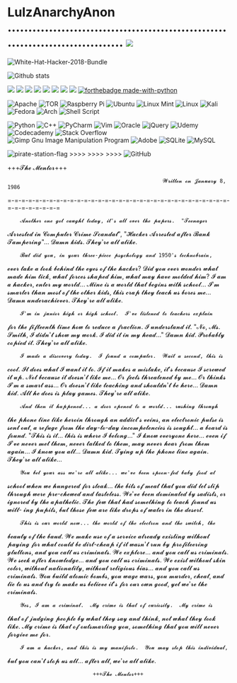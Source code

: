 # LulzAnarchyAnon ................................................................................. ![](https://komarev.com/ghpvc/?username=your-github-LulzAnarchyAnon)



![White-Hat-Hacker-2018-Bundle](https://user-images.githubusercontent.com/104794704/168382508-a79561b9-36b7-4560-9067-39d3ad086662.jpg)




![Github stats](https://github-readme-stats.vercel.app/api?username=LulzAnarchyAnon&theme=dark&show_icons=true&count_private=true)




<img src="https://img.shields.io/badge/Python-3776AB?style=for-the-badge&logo=python&logoColor=white" /> <img src="https://img.shields.io/badge/JavaScript-323330?style=for-the-badge&logo=javascript&logoColor=F7DF1E" /> <img src="https://img.shields.io/badge/HTML5-E34F26?style=for-the-badge&logo=html5&logoColor=white" /> <img src="https://img.shields.io/badge/Ruby-CC342D?style=for-the-badge&logo=ruby&logoColor=white" />  <img src="https://img.shields.io/badge/json-5E5C5C?style=for-the-badge&logo=json&logoColor=white" />  <img src="https://img.shields.io/badge/CSS3-1572B6?style=for-the-badge&logo=css3&logoColor=white" /> <img src="https://img.shields.io/badge/PHP-777BB4?style=for-the-badge&logo=php&logoColor=white" />  <img src="https://img.shields.io/badge/Java-ED8B00?style=for-the-badge&logo=java&logoColor=white" /> [![forthebadge made-with-python](http://ForTheBadge.com/images/badges/made-with-python.svg)](https://www.python.org/)


![Apache](https://img.shields.io/badge/apache-%23D42029.svg?style=for-the-badge&logo=apache&logoColor=white) ![TOR](https://img.shields.io/badge/tor-%237E4798.svg?style=for-the-badge&logo=tor-project&logoColor=white) ![Raspberry Pi](https://img.shields.io/badge/-RaspberryPi-C51A4A?style=for-the-badge&logo=Raspberry-Pi) ![Ubuntu](https://img.shields.io/badge/Ubuntu-E95420?style=for-the-badge&logo=ubuntu&logoColor=white) ![Linux Mint](https://img.shields.io/badge/Linux%20Mint-87CF3E?style=for-the-badge&logo=Linux%20Mint&logoColor=white) ![Linux](https://img.shields.io/badge/Linux-FCC624?style=for-the-badge&logo=linux&logoColor=black) ![Kali](https://img.shields.io/badge/Kali-268BEE?style=for-the-badge&logo=kalilinux&logoColor=white) ![Fedora](https://img.shields.io/badge/Fedora-294172?style=for-the-badge&logo=fedora&logoColor=white) ![Arch](https://img.shields.io/badge/Arch%20Linux-1793D1?logo=arch-linux&logoColor=fff&style=for-the-badge) ![Shell Script](https://img.shields.io/badge/shell_script-%23121011.svg?style=for-the-badge&logo=gnu-bash&logoColor=white) 


![Python](https://img.shields.io/badge/python-3670A0?style=for-the-badge&logo=python&logoColor=ffdd54) ![C++](https://img.shields.io/badge/c++-%2300599C.svg?style=for-the-badge&logo=c%2B%2B&logoColor=white) ![PyCharm](https://img.shields.io/badge/pycharm-143?style=for-the-badge&logo=pycharm&logoColor=black&color=black&labelColor=green) ![Vim](https://img.shields.io/badge/VIM-%2311AB00.svg?style=for-the-badge&logo=vim&logoColor=white) ![Oracle](https://img.shields.io/badge/Oracle-F80000?style=for-the-badge&logo=oracle&logoColor=white) ![jQuery](https://img.shields.io/badge/jquery-%230769AD.svg?style=for-the-badge&logo=jquery&logoColor=white) ![Udemy](https://img.shields.io/badge/Udemy-A435F0?style=for-the-badge&logo=Udemy&logoColor=white) ![Codecademy](https://img.shields.io/badge/Codecademy-FFF0E5?style=for-the-badge&logo=codecademy&logoColor=1F243A) ![Stack Overflow](https://img.shields.io/badge/-Stackoverflow-FE7A16?style=for-the-badge&logo=stack-overflow&logoColor=white) ![Gimp Gnu Image Manipulation Program](https://img.shields.io/badge/Gimp-657D8B?style=for-the-badge&logo=gimp&logoColor=FFFFFF) ![Adobe](https://img.shields.io/badge/adobe-%23FF0000.svg?style=for-the-badge&logo=adobe&logoColor=white) ![SQLite](https://img.shields.io/badge/sqlite-%2307405e.svg?style=for-the-badge&logo=sqlite&logoColor=white) ![MySQL](https://img.shields.io/badge/mysql-%2300f.svg?style=for-the-badge&logo=mysql&logoColor=white) 






![pirate-station-flag](https://user-images.githubusercontent.com/104794704/168404098-d92a5629-81d9-4c92-83e2-d808220a5dda.gif)    >>>> >>>> >>>> ![GitHub](https://img.shields.io/badge/github-%23121011.svg?style=for-the-badge&logo=github&logoColor=white)



+++𝓣𝓱𝓮 𝓜𝓮𝓷𝓽𝓸𝓻+++

                                                     𝓦𝓻𝓲𝓽𝓽𝓮𝓷 𝓸𝓷 𝓙𝓪𝓷𝓾𝓪𝓻𝔂 8, 1986
=-=-=-=-=-=-=-=-=-=-=-=-=-=-=-=-=-=-=-=-=-=-=-=-=-=-=-=-=-=-=-=-=-=-=-=-=-=-=-=

        𝓐𝓷𝓸𝓽𝓱𝓮𝓻 𝓸𝓷𝓮 𝓰𝓸𝓽 𝓬𝓪𝓾𝓰𝓱𝓽 𝓽𝓸𝓭𝓪𝔂, 𝓲𝓽'𝓼 𝓪𝓵𝓵 𝓸𝓿𝓮𝓻 𝓽𝓱𝓮 𝓹𝓪𝓹𝓮𝓻𝓼.  "𝓣𝓮𝓮𝓷𝓪𝓰𝓮𝓻
𝓐𝓻𝓻𝓮𝓼𝓽𝓮𝓭 𝓲𝓷 𝓒𝓸𝓶𝓹𝓾𝓽𝓮𝓻 𝓒𝓻𝓲𝓶𝓮 𝓢𝓬𝓪𝓷𝓭𝓪𝓵", "𝓗𝓪𝓬𝓴𝓮𝓻 𝓐𝓻𝓻𝓮𝓼𝓽𝓮𝓭 𝓪𝓯𝓽𝓮𝓻 𝓑𝓪𝓷𝓴 𝓣𝓪𝓶𝓹𝓮𝓻𝓲𝓷𝓰"...
        𝓓𝓪𝓶𝓷 𝓴𝓲𝓭𝓼.  𝓣𝓱𝓮𝔂'𝓻𝓮 𝓪𝓵𝓵 𝓪𝓵𝓲𝓴𝓮.

        𝓑𝓾𝓽 𝓭𝓲𝓭 𝔂𝓸𝓾, 𝓲𝓷 𝔂𝓸𝓾𝓻 𝓽𝓱𝓻𝓮𝓮-𝓹𝓲𝓮𝓬𝓮 𝓹𝓼𝔂𝓬𝓱𝓸𝓵𝓸𝓰𝔂 𝓪𝓷𝓭 1950'𝓼 𝓽𝓮𝓬𝓱𝓷𝓸𝓫𝓻𝓪𝓲𝓷,
𝓮𝓿𝓮𝓻 𝓽𝓪𝓴𝓮 𝓪 𝓵𝓸𝓸𝓴 𝓫𝓮𝓱𝓲𝓷𝓭 𝓽𝓱𝓮 𝓮𝔂𝓮𝓼 𝓸𝓯 𝓽𝓱𝓮 𝓱𝓪𝓬𝓴𝓮𝓻?  𝓓𝓲𝓭 𝔂𝓸𝓾 𝓮𝓿𝓮𝓻 𝔀𝓸𝓷𝓭𝓮𝓻 𝔀𝓱𝓪𝓽
𝓶𝓪𝓭𝓮 𝓱𝓲𝓶 𝓽𝓲𝓬𝓴, 𝔀𝓱𝓪𝓽 𝓯𝓸𝓻𝓬𝓮𝓼 𝓼𝓱𝓪𝓹𝓮𝓭 𝓱𝓲𝓶, 𝔀𝓱𝓪𝓽 𝓶𝓪𝔂 𝓱𝓪𝓿𝓮 𝓶𝓸𝓵𝓭𝓮𝓭 𝓱𝓲𝓶?
        𝓘 𝓪𝓶 𝓪 𝓱𝓪𝓬𝓴𝓮𝓻, 𝓮𝓷𝓽𝓮𝓻 𝓶𝔂 𝔀𝓸𝓻𝓵𝓭...
        𝓜𝓲𝓷𝓮 𝓲𝓼 𝓪 𝔀𝓸𝓻𝓵𝓭 𝓽𝓱𝓪𝓽 𝓫𝓮𝓰𝓲𝓷𝓼 𝔀𝓲𝓽𝓱 𝓼𝓬𝓱𝓸𝓸𝓵... 𝓘'𝓶 𝓼𝓶𝓪𝓻𝓽𝓮𝓻 𝓽𝓱𝓪𝓷 𝓶𝓸𝓼𝓽 𝓸𝓯
𝓽𝓱𝓮 𝓸𝓽𝓱𝓮𝓻 𝓴𝓲𝓭𝓼, 𝓽𝓱𝓲𝓼 𝓬𝓻𝓪𝓹 𝓽𝓱𝓮𝔂 𝓽𝓮𝓪𝓬𝓱 𝓾𝓼 𝓫𝓸𝓻𝓮𝓼 𝓶𝓮...
        𝓓𝓪𝓶𝓷 𝓾𝓷𝓭𝓮𝓻𝓪𝓬𝓱𝓲𝓮𝓿𝓮𝓻.  𝓣𝓱𝓮𝔂'𝓻𝓮 𝓪𝓵𝓵 𝓪𝓵𝓲𝓴𝓮.

        𝓘'𝓶 𝓲𝓷 𝓳𝓾𝓷𝓲𝓸𝓻 𝓱𝓲𝓰𝓱 𝓸𝓻 𝓱𝓲𝓰𝓱 𝓼𝓬𝓱𝓸𝓸𝓵.  𝓘'𝓿𝓮 𝓵𝓲𝓼𝓽𝓮𝓷𝓮𝓭 𝓽𝓸 𝓽𝓮𝓪𝓬𝓱𝓮𝓻𝓼 𝓮𝔁𝓹𝓵𝓪𝓲𝓷
𝓯𝓸𝓻 𝓽𝓱𝓮 𝓯𝓲𝓯𝓽𝓮𝓮𝓷𝓽𝓱 𝓽𝓲𝓶𝓮 𝓱𝓸𝔀 𝓽𝓸 𝓻𝓮𝓭𝓾𝓬𝓮 𝓪 𝓯𝓻𝓪𝓬𝓽𝓲𝓸𝓷.  𝓘 𝓾𝓷𝓭𝓮𝓻𝓼𝓽𝓪𝓷𝓭 𝓲𝓽.  "𝓝𝓸, 𝓜𝓼.
𝓢𝓶𝓲𝓽𝓱, 𝓘 𝓭𝓲𝓭𝓷'𝓽 𝓼𝓱𝓸𝔀 𝓶𝔂 𝔀𝓸𝓻𝓴.  𝓘 𝓭𝓲𝓭 𝓲𝓽 𝓲𝓷 𝓶𝔂 𝓱𝓮𝓪𝓭..."
        𝓓𝓪𝓶𝓷 𝓴𝓲𝓭.  𝓟𝓻𝓸𝓫𝓪𝓫𝓵𝔂 𝓬𝓸𝓹𝓲𝓮𝓭 𝓲𝓽.  𝓣𝓱𝓮𝔂'𝓻𝓮 𝓪𝓵𝓵 𝓪𝓵𝓲𝓴𝓮.

        𝓘 𝓶𝓪𝓭𝓮 𝓪 𝓭𝓲𝓼𝓬𝓸𝓿𝓮𝓻𝔂 𝓽𝓸𝓭𝓪𝔂.  𝓘 𝓯𝓸𝓾𝓷𝓭 𝓪 𝓬𝓸𝓶𝓹𝓾𝓽𝓮𝓻.  𝓦𝓪𝓲𝓽 𝓪 𝓼𝓮𝓬𝓸𝓷𝓭, 𝓽𝓱𝓲𝓼 𝓲𝓼
𝓬𝓸𝓸𝓵.  𝓘𝓽 𝓭𝓸𝓮𝓼 𝔀𝓱𝓪𝓽 𝓘 𝔀𝓪𝓷𝓽 𝓲𝓽 𝓽𝓸.  𝓘𝓯 𝓲𝓽 𝓶𝓪𝓴𝓮𝓼 𝓪 𝓶𝓲𝓼𝓽𝓪𝓴𝓮, 𝓲𝓽'𝓼 𝓫𝓮𝓬𝓪𝓾𝓼𝓮 𝓘
𝓼𝓬𝓻𝓮𝔀𝓮𝓭 𝓲𝓽 𝓾𝓹.  𝓝𝓸𝓽 𝓫𝓮𝓬𝓪𝓾𝓼𝓮 𝓲𝓽 𝓭𝓸𝓮𝓼𝓷'𝓽 𝓵𝓲𝓴𝓮 𝓶𝓮...
                𝓞𝓻 𝓯𝓮𝓮𝓵𝓼 𝓽𝓱𝓻𝓮𝓪𝓽𝓮𝓷𝓮𝓭 𝓫𝔂 𝓶𝓮...
                𝓞𝓻 𝓽𝓱𝓲𝓷𝓴𝓼 𝓘'𝓶 𝓪 𝓼𝓶𝓪𝓻𝓽 𝓪𝓼𝓼...
                𝓞𝓻 𝓭𝓸𝓮𝓼𝓷'𝓽 𝓵𝓲𝓴𝓮 𝓽𝓮𝓪𝓬𝓱𝓲𝓷𝓰 𝓪𝓷𝓭 𝓼𝓱𝓸𝓾𝓵𝓭𝓷'𝓽 𝓫𝓮 𝓱𝓮𝓻𝓮...
        𝓓𝓪𝓶𝓷 𝓴𝓲𝓭.  𝓐𝓵𝓵 𝓱𝓮 𝓭𝓸𝓮𝓼 𝓲𝓼 𝓹𝓵𝓪𝔂 𝓰𝓪𝓶𝓮𝓼.  𝓣𝓱𝓮𝔂'𝓻𝓮 𝓪𝓵𝓵 𝓪𝓵𝓲𝓴𝓮.

        𝓐𝓷𝓭 𝓽𝓱𝓮𝓷 𝓲𝓽 𝓱𝓪𝓹𝓹𝓮𝓷𝓮𝓭... 𝓪 𝓭𝓸𝓸𝓻 𝓸𝓹𝓮𝓷𝓮𝓭 𝓽𝓸 𝓪 𝔀𝓸𝓻𝓵𝓭... 𝓻𝓾𝓼𝓱𝓲𝓷𝓰 𝓽𝓱𝓻𝓸𝓾𝓰𝓱
𝓽𝓱𝓮 𝓹𝓱𝓸𝓷𝓮 𝓵𝓲𝓷𝓮 𝓵𝓲𝓴𝓮 𝓱𝓮𝓻𝓸𝓲𝓷 𝓽𝓱𝓻𝓸𝓾𝓰𝓱 𝓪𝓷 𝓪𝓭𝓭𝓲𝓬𝓽'𝓼 𝓿𝓮𝓲𝓷𝓼, 𝓪𝓷 𝓮𝓵𝓮𝓬𝓽𝓻𝓸𝓷𝓲𝓬 𝓹𝓾𝓵𝓼𝓮 𝓲𝓼
𝓼𝓮𝓷𝓽 𝓸𝓾𝓽, 𝓪 𝓻𝓮𝓯𝓾𝓰𝓮 𝓯𝓻𝓸𝓶 𝓽𝓱𝓮 𝓭𝓪𝔂-𝓽𝓸-𝓭𝓪𝔂 𝓲𝓷𝓬𝓸𝓶𝓹𝓮𝓽𝓮𝓷𝓬𝓲𝓮𝓼 𝓲𝓼 𝓼𝓸𝓾𝓰𝓱𝓽... 𝓪 𝓫𝓸𝓪𝓻𝓭 𝓲𝓼
𝓯𝓸𝓾𝓷𝓭.
        "𝓣𝓱𝓲𝓼 𝓲𝓼 𝓲𝓽... 𝓽𝓱𝓲𝓼 𝓲𝓼 𝔀𝓱𝓮𝓻𝓮 𝓘 𝓫𝓮𝓵𝓸𝓷𝓰..."
        𝓘 𝓴𝓷𝓸𝔀 𝓮𝓿𝓮𝓻𝔂𝓸𝓷𝓮 𝓱𝓮𝓻𝓮... 𝓮𝓿𝓮𝓷 𝓲𝓯 𝓘'𝓿𝓮 𝓷𝓮𝓿𝓮𝓻 𝓶𝓮𝓽 𝓽𝓱𝓮𝓶, 𝓷𝓮𝓿𝓮𝓻 𝓽𝓪𝓵𝓴𝓮𝓭 𝓽𝓸
𝓽𝓱𝓮𝓶, 𝓶𝓪𝔂 𝓷𝓮𝓿𝓮𝓻 𝓱𝓮𝓪𝓻 𝓯𝓻𝓸𝓶 𝓽𝓱𝓮𝓶 𝓪𝓰𝓪𝓲𝓷... 𝓘 𝓴𝓷𝓸𝔀 𝔂𝓸𝓾 𝓪𝓵𝓵...
        𝓓𝓪𝓶𝓷 𝓴𝓲𝓭.  𝓣𝔂𝓲𝓷𝓰 𝓾𝓹 𝓽𝓱𝓮 𝓹𝓱𝓸𝓷𝓮 𝓵𝓲𝓷𝓮 𝓪𝓰𝓪𝓲𝓷.  𝓣𝓱𝓮𝔂'𝓻𝓮 𝓪𝓵𝓵 𝓪𝓵𝓲𝓴𝓮...

        𝓨𝓸𝓾 𝓫𝓮𝓽 𝔂𝓸𝓾𝓻 𝓪𝓼𝓼 𝔀𝓮'𝓻𝓮 𝓪𝓵𝓵 𝓪𝓵𝓲𝓴𝓮... 𝔀𝓮'𝓿𝓮 𝓫𝓮𝓮𝓷 𝓼𝓹𝓸𝓸𝓷-𝓯𝓮𝓭 𝓫𝓪𝓫𝔂 𝓯𝓸𝓸𝓭 𝓪𝓽
𝓼𝓬𝓱𝓸𝓸𝓵 𝔀𝓱𝓮𝓷 𝔀𝓮 𝓱𝓾𝓷𝓰𝓮𝓻𝓮𝓭 𝓯𝓸𝓻 𝓼𝓽𝓮𝓪𝓴... 𝓽𝓱𝓮 𝓫𝓲𝓽𝓼 𝓸𝓯 𝓶𝓮𝓪𝓽 𝓽𝓱𝓪𝓽 𝔂𝓸𝓾 𝓭𝓲𝓭 𝓵𝓮𝓽 𝓼𝓵𝓲𝓹
𝓽𝓱𝓻𝓸𝓾𝓰𝓱 𝔀𝓮𝓻𝓮 𝓹𝓻𝓮-𝓬𝓱𝓮𝔀𝓮𝓭 𝓪𝓷𝓭 𝓽𝓪𝓼𝓽𝓮𝓵𝓮𝓼𝓼.  𝓦𝓮'𝓿𝓮 𝓫𝓮𝓮𝓷 𝓭𝓸𝓶𝓲𝓷𝓪𝓽𝓮𝓭 𝓫𝔂 𝓼𝓪𝓭𝓲𝓼𝓽𝓼, 𝓸𝓻
𝓲𝓰𝓷𝓸𝓻𝓮𝓭 𝓫𝔂 𝓽𝓱𝓮 𝓪𝓹𝓪𝓽𝓱𝓮𝓽𝓲𝓬.  𝓣𝓱𝓮 𝓯𝓮𝔀 𝓽𝓱𝓪𝓽 𝓱𝓪𝓭 𝓼𝓸𝓶𝓮𝓽𝓱𝓲𝓷𝓰 𝓽𝓸 𝓽𝓮𝓪𝓬𝓱 𝓯𝓸𝓾𝓷𝓭 𝓾𝓼 𝔀𝓲𝓵𝓵-
𝓲𝓷𝓰 𝓹𝓾𝓹𝓲𝓵𝓼, 𝓫𝓾𝓽 𝓽𝓱𝓸𝓼𝓮 𝓯𝓮𝔀 𝓪𝓻𝓮 𝓵𝓲𝓴𝓮 𝓭𝓻𝓸𝓹𝓼 𝓸𝓯 𝔀𝓪𝓽𝓮𝓻 𝓲𝓷 𝓽𝓱𝓮 𝓭𝓮𝓼𝓮𝓻𝓽.

        𝓣𝓱𝓲𝓼 𝓲𝓼 𝓸𝓾𝓻 𝔀𝓸𝓻𝓵𝓭 𝓷𝓸𝔀... 𝓽𝓱𝓮 𝔀𝓸𝓻𝓵𝓭 𝓸𝓯 𝓽𝓱𝓮 𝓮𝓵𝓮𝓬𝓽𝓻𝓸𝓷 𝓪𝓷𝓭 𝓽𝓱𝓮 𝓼𝔀𝓲𝓽𝓬𝓱, 𝓽𝓱𝓮
𝓫𝓮𝓪𝓾𝓽𝔂 𝓸𝓯 𝓽𝓱𝓮 𝓫𝓪𝓾𝓭.  𝓦𝓮 𝓶𝓪𝓴𝓮 𝓾𝓼𝓮 𝓸𝓯 𝓪 𝓼𝓮𝓻𝓿𝓲𝓬𝓮 𝓪𝓵𝓻𝓮𝓪𝓭𝔂 𝓮𝔁𝓲𝓼𝓽𝓲𝓷𝓰 𝔀𝓲𝓽𝓱𝓸𝓾𝓽 𝓹𝓪𝔂𝓲𝓷𝓰
𝓯𝓸𝓻 𝔀𝓱𝓪𝓽 𝓬𝓸𝓾𝓵𝓭 𝓫𝓮 𝓭𝓲𝓻𝓽-𝓬𝓱𝓮𝓪𝓹 𝓲𝓯 𝓲𝓽 𝔀𝓪𝓼𝓷'𝓽 𝓻𝓾𝓷 𝓫𝔂 𝓹𝓻𝓸𝓯𝓲𝓽𝓮𝓮𝓻𝓲𝓷𝓰 𝓰𝓵𝓾𝓽𝓽𝓸𝓷𝓼, 𝓪𝓷𝓭
𝔂𝓸𝓾 𝓬𝓪𝓵𝓵 𝓾𝓼 𝓬𝓻𝓲𝓶𝓲𝓷𝓪𝓵𝓼.  𝓦𝓮 𝓮𝔁𝓹𝓵𝓸𝓻𝓮... 𝓪𝓷𝓭 𝔂𝓸𝓾 𝓬𝓪𝓵𝓵 𝓾𝓼 𝓬𝓻𝓲𝓶𝓲𝓷𝓪𝓵𝓼.  𝓦𝓮 𝓼𝓮𝓮𝓴
𝓪𝓯𝓽𝓮𝓻 𝓴𝓷𝓸𝔀𝓵𝓮𝓭𝓰𝓮... 𝓪𝓷𝓭 𝔂𝓸𝓾 𝓬𝓪𝓵𝓵 𝓾𝓼 𝓬𝓻𝓲𝓶𝓲𝓷𝓪𝓵𝓼.  𝓦𝓮 𝓮𝔁𝓲𝓼𝓽 𝔀𝓲𝓽𝓱𝓸𝓾𝓽 𝓼𝓴𝓲𝓷 𝓬𝓸𝓵𝓸𝓻,
𝔀𝓲𝓽𝓱𝓸𝓾𝓽 𝓷𝓪𝓽𝓲𝓸𝓷𝓪𝓵𝓲𝓽𝔂, 𝔀𝓲𝓽𝓱𝓸𝓾𝓽 𝓻𝓮𝓵𝓲𝓰𝓲𝓸𝓾𝓼 𝓫𝓲𝓪𝓼... 𝓪𝓷𝓭 𝔂𝓸𝓾 𝓬𝓪𝓵𝓵 𝓾𝓼 𝓬𝓻𝓲𝓶𝓲𝓷𝓪𝓵𝓼.
𝓨𝓸𝓾 𝓫𝓾𝓲𝓵𝓭 𝓪𝓽𝓸𝓶𝓲𝓬 𝓫𝓸𝓶𝓫𝓼, 𝔂𝓸𝓾 𝔀𝓪𝓰𝓮 𝔀𝓪𝓻𝓼, 𝔂𝓸𝓾 𝓶𝓾𝓻𝓭𝓮𝓻, 𝓬𝓱𝓮𝓪𝓽, 𝓪𝓷𝓭 𝓵𝓲𝓮 𝓽𝓸 𝓾𝓼
𝓪𝓷𝓭 𝓽𝓻𝔂 𝓽𝓸 𝓶𝓪𝓴𝓮 𝓾𝓼 𝓫𝓮𝓵𝓲𝓮𝓿𝓮 𝓲𝓽'𝓼 𝓯𝓸𝓻 𝓸𝓾𝓻 𝓸𝔀𝓷 𝓰𝓸𝓸𝓭, 𝔂𝓮𝓽 𝔀𝓮'𝓻𝓮 𝓽𝓱𝓮 𝓬𝓻𝓲𝓶𝓲𝓷𝓪𝓵𝓼.

        𝓨𝓮𝓼, 𝓘 𝓪𝓶 𝓪 𝓬𝓻𝓲𝓶𝓲𝓷𝓪𝓵.  𝓜𝔂 𝓬𝓻𝓲𝓶𝓮 𝓲𝓼 𝓽𝓱𝓪𝓽 𝓸𝓯 𝓬𝓾𝓻𝓲𝓸𝓼𝓲𝓽𝔂.  𝓜𝔂 𝓬𝓻𝓲𝓶𝓮 𝓲𝓼
𝓽𝓱𝓪𝓽 𝓸𝓯 𝓳𝓾𝓭𝓰𝓲𝓷𝓰 𝓹𝓮𝓸𝓹𝓵𝓮 𝓫𝔂 𝔀𝓱𝓪𝓽 𝓽𝓱𝓮𝔂 𝓼𝓪𝔂 𝓪𝓷𝓭 𝓽𝓱𝓲𝓷𝓴, 𝓷𝓸𝓽 𝔀𝓱𝓪𝓽 𝓽𝓱𝓮𝔂 𝓵𝓸𝓸𝓴 𝓵𝓲𝓴𝓮.
𝓜𝔂 𝓬𝓻𝓲𝓶𝓮 𝓲𝓼 𝓽𝓱𝓪𝓽 𝓸𝓯 𝓸𝓾𝓽𝓼𝓶𝓪𝓻𝓽𝓲𝓷𝓰 𝔂𝓸𝓾, 𝓼𝓸𝓶𝓮𝓽𝓱𝓲𝓷𝓰 𝓽𝓱𝓪𝓽 𝔂𝓸𝓾 𝔀𝓲𝓵𝓵 𝓷𝓮𝓿𝓮𝓻 𝓯𝓸𝓻𝓰𝓲𝓿𝓮 𝓶𝓮
𝓯𝓸𝓻.

        𝓘 𝓪𝓶 𝓪 𝓱𝓪𝓬𝓴𝓮𝓻, 𝓪𝓷𝓭 𝓽𝓱𝓲𝓼 𝓲𝓼 𝓶𝔂 𝓶𝓪𝓷𝓲𝓯𝓮𝓼𝓽𝓸.  𝓨𝓸𝓾 𝓶𝓪𝔂 𝓼𝓽𝓸𝓹 𝓽𝓱𝓲𝓼 𝓲𝓷𝓭𝓲𝓿𝓲𝓭𝓾𝓪𝓵,
𝓫𝓾𝓽 𝔂𝓸𝓾 𝓬𝓪𝓷'𝓽 𝓼𝓽𝓸𝓹 𝓾𝓼 𝓪𝓵𝓵... 𝓪𝓯𝓽𝓮𝓻 𝓪𝓵𝓵, 𝔀𝓮'𝓻𝓮 𝓪𝓵𝓵 𝓪𝓵𝓲𝓴𝓮.

                               +++𝓣𝓱𝓮 𝓜𝓮𝓷𝓽𝓸𝓻+++



